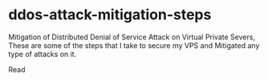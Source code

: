# ddos-attack-mitigation-steps
Mitigation of Distributed Denial of Service Attack on Virtual Private Severs, These are some of the steps that I take to secure my VPS and Mitigated any type of attacks on it.

Read 
